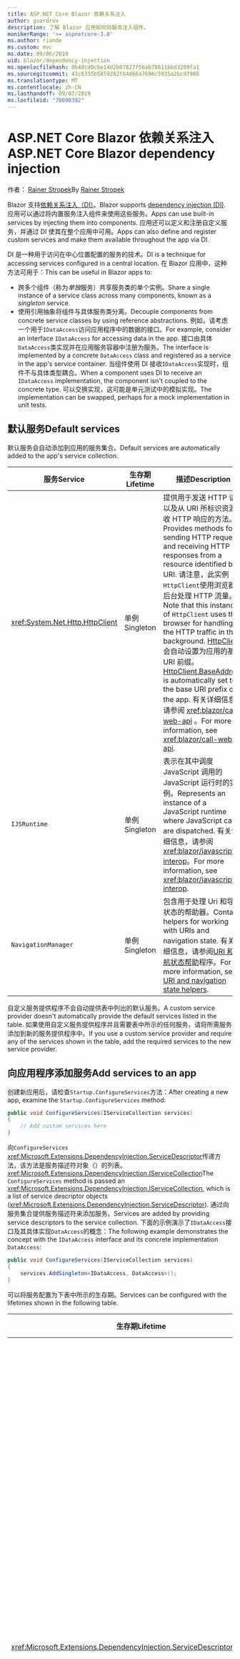 ```yaml
---
title: ASP.NET Core Blazor 依赖关系注入
author: guardrex
description: 了解 Blazor 应用如何将服务注入组件。
monikerRange: '>= aspnetcore-3.0'
ms.author: riande
ms.custom: mvc
ms.date: 09/06/2019
uid: blazor/dependency-injection
ms.openlocfilehash: 0b48cd0cbe14d2b07627f56ab78611bbd3209fa1
ms.sourcegitcommit: 43c6335b5859282f64d66a7696c5935a2bcdf966
ms.translationtype: MT
ms.contentlocale: zh-CN
ms.lasthandoff: 09/07/2019
ms.locfileid: "70800392"
---
```

# <a name="aspnet-core-blazor-dependency-injection"></a><span data-ttu-id="d3622-103">ASP.NET Core Blazor 依赖关系注入</span><span class="sxs-lookup"><span data-stu-id="d3622-103">ASP.NET Core Blazor dependency injection</span></span>

<span data-ttu-id="d3622-104">作者： [Rainer Stropek](https://www.timecockpit.com)</span><span class="sxs-lookup"><span data-stu-id="d3622-104">By [Rainer Stropek](https://www.timecockpit.com)</span></span>

<span data-ttu-id="d3622-105">Blazor 支持[依赖关系注入（DI）](xref:fundamentals/dependency-injection)。</span><span class="sxs-lookup"><span data-stu-id="d3622-105">Blazor supports [dependency injection (DI)](xref:fundamentals/dependency-injection).</span></span> <span data-ttu-id="d3622-106">应用可以通过将内置服务注入组件来使用这些服务。</span><span class="sxs-lookup"><span data-stu-id="d3622-106">Apps can use built-in services by injecting them into components.</span></span> <span data-ttu-id="d3622-107">应用还可以定义和注册自定义服务，并通过 DI 使其在整个应用中可用。</span><span class="sxs-lookup"><span data-stu-id="d3622-107">Apps can also define and register custom services and make them available throughout the app via DI.</span></span>

<span data-ttu-id="d3622-108">DI 是一种用于访问在中心位置配置的服务的技术。</span><span class="sxs-lookup"><span data-stu-id="d3622-108">DI is a technique for accessing services configured in a central location.</span></span> <span data-ttu-id="d3622-109">在 Blazor 应用中，这种方法可用于：</span><span class="sxs-lookup"><span data-stu-id="d3622-109">This can be useful in Blazor apps to:</span></span>

* <span data-ttu-id="d3622-110">跨多个组件（称为*单独*服务）共享服务类的单个实例。</span><span class="sxs-lookup"><span data-stu-id="d3622-110">Share a single instance of a service class across many components, known as a *singleton* service.</span></span>
* <span data-ttu-id="d3622-111">使用引用抽象将组件与具体服务类分离。</span><span class="sxs-lookup"><span data-stu-id="d3622-111">Decouple components from concrete service classes by using reference abstractions.</span></span> <span data-ttu-id="d3622-112">例如，请考虑一个用于`IDataAccess`访问应用程序中的数据的接口。</span><span class="sxs-lookup"><span data-stu-id="d3622-112">For example, consider an interface `IDataAccess` for accessing data in the app.</span></span> <span data-ttu-id="d3622-113">接口由具体`DataAccess`类实现并在应用服务容器中注册为服务。</span><span class="sxs-lookup"><span data-stu-id="d3622-113">The interface is implemented by a concrete `DataAccess` class and registered as a service in the app's service container.</span></span> <span data-ttu-id="d3622-114">当组件使用 DI 接收`IDataAccess`实现时，组件不与具体类型耦合。</span><span class="sxs-lookup"><span data-stu-id="d3622-114">When a component uses DI to receive an `IDataAccess` implementation, the component isn't coupled to the concrete type.</span></span> <span data-ttu-id="d3622-115">可以交换实现，这可能是单元测试中的模拟实现。</span><span class="sxs-lookup"><span data-stu-id="d3622-115">The implementation can be swapped, perhaps for a mock implementation in unit tests.</span></span>

## <a name="default-services"></a><span data-ttu-id="d3622-116">默认服务</span><span class="sxs-lookup"><span data-stu-id="d3622-116">Default services</span></span>

<span data-ttu-id="d3622-117">默认服务会自动添加到应用的服务集合。</span><span class="sxs-lookup"><span data-stu-id="d3622-117">Default services are automatically added to the app's service collection.</span></span>

| <span data-ttu-id="d3622-118">服务</span><span class="sxs-lookup"><span data-stu-id="d3622-118">Service</span></span> | <span data-ttu-id="d3622-119">生存期</span><span class="sxs-lookup"><span data-stu-id="d3622-119">Lifetime</span></span> | <span data-ttu-id="d3622-120">描述</span><span class="sxs-lookup"><span data-stu-id="d3622-120">Description</span></span> |
| ------- | -------- | ----------- |
| <xref:System.Net.Http.HttpClient> | <span data-ttu-id="d3622-121">单例</span><span class="sxs-lookup"><span data-stu-id="d3622-121">Singleton</span></span> | <span data-ttu-id="d3622-122">提供用于发送 HTTP 请求以及从 URI 所标识资源接收 HTTP 响应的方法。</span><span class="sxs-lookup"><span data-stu-id="d3622-122">Provides methods for sending HTTP requests and receiving HTTP responses from a resource identified by a URI.</span></span> <span data-ttu-id="d3622-123">请注意，此实例`HttpClient`使用浏览器在后台处理 HTTP 流量。</span><span class="sxs-lookup"><span data-stu-id="d3622-123">Note that this instance of `HttpClient` uses the browser for handling the HTTP traffic in the background.</span></span> <span data-ttu-id="d3622-124">[HttpClient](xref:System.Net.Http.HttpClient.BaseAddress)会自动设置为应用的基本 URI 前缀。</span><span class="sxs-lookup"><span data-stu-id="d3622-124">[HttpClient.BaseAddress](xref:System.Net.Http.HttpClient.BaseAddress) is automatically set to the base URI prefix of the app.</span></span> <span data-ttu-id="d3622-125">有关详细信息，请参阅 <xref:blazor/call-web-api> 。</span><span class="sxs-lookup"><span data-stu-id="d3622-125">For more information, see <xref:blazor/call-web-api>.</span></span> |
| `IJSRuntime` | <span data-ttu-id="d3622-126">单例</span><span class="sxs-lookup"><span data-stu-id="d3622-126">Singleton</span></span> | <span data-ttu-id="d3622-127">表示在其中调度 JavaScript 调用的 JavaScript 运行时的实例。</span><span class="sxs-lookup"><span data-stu-id="d3622-127">Represents an instance of a JavaScript runtime where JavaScript calls are dispatched.</span></span> <span data-ttu-id="d3622-128">有关详细信息，请参阅 <xref:blazor/javascript-interop>。</span><span class="sxs-lookup"><span data-stu-id="d3622-128">For more information, see <xref:blazor/javascript-interop>.</span></span> |
| `NavigationManager` | <span data-ttu-id="d3622-129">单例</span><span class="sxs-lookup"><span data-stu-id="d3622-129">Singleton</span></span> | <span data-ttu-id="d3622-130">包含用于处理 Uri 和导航状态的帮助器。</span><span class="sxs-lookup"><span data-stu-id="d3622-130">Contains helpers for working with URIs and navigation state.</span></span> <span data-ttu-id="d3622-131">有关详细信息，请参阅[URI 和导航状态帮助](xref:blazor/routing#uri-and-navigation-state-helpers)程序。</span><span class="sxs-lookup"><span data-stu-id="d3622-131">For more information, see [URI and navigation state helpers](xref:blazor/routing#uri-and-navigation-state-helpers).</span></span> |

<span data-ttu-id="d3622-132">自定义服务提供程序不会自动提供表中列出的默认服务。</span><span class="sxs-lookup"><span data-stu-id="d3622-132">A custom service provider doesn't automatically provide the default services listed in the table.</span></span> <span data-ttu-id="d3622-133">如果使用自定义服务提供程序并且需要表中所示的任何服务，请将所需服务添加到新的服务提供程序中。</span><span class="sxs-lookup"><span data-stu-id="d3622-133">If you use a custom service provider and require any of the services shown in the table, add the required services to the new service provider.</span></span>

## <a name="add-services-to-an-app"></a><span data-ttu-id="d3622-134">向应用程序添加服务</span><span class="sxs-lookup"><span data-stu-id="d3622-134">Add services to an app</span></span>

<span data-ttu-id="d3622-135">创建新应用后，请检查`Startup.ConfigureServices`方法：</span><span class="sxs-lookup"><span data-stu-id="d3622-135">After creating a new app, examine the `Startup.ConfigureServices` method:</span></span>

```csharp
public void ConfigureServices(IServiceCollection services)
{
    // Add custom services here
}
```

<span data-ttu-id="d3622-136">向`ConfigureServices` <xref:Microsoft.Extensions.DependencyInjection.ServiceDescriptor>传递方法，该方法是服务描述符对象（）的列表。 <xref:Microsoft.Extensions.DependencyInjection.IServiceCollection></span><span class="sxs-lookup"><span data-stu-id="d3622-136">The `ConfigureServices` method is passed an <xref:Microsoft.Extensions.DependencyInjection.IServiceCollection>, which is a list of service descriptor objects (<xref:Microsoft.Extensions.DependencyInjection.ServiceDescriptor>).</span></span> <span data-ttu-id="d3622-137">通过向服务集合提供服务描述符来添加服务。</span><span class="sxs-lookup"><span data-stu-id="d3622-137">Services are added by providing service descriptors to the service collection.</span></span> <span data-ttu-id="d3622-138">下面的示例演示了`IDataAccess`接口及其具体实现`DataAccess`的概念：</span><span class="sxs-lookup"><span data-stu-id="d3622-138">The following example demonstrates the concept with the `IDataAccess` interface and its concrete implementation `DataAccess`:</span></span>

```csharp
public void ConfigureServices(IServiceCollection services)
{
    services.AddSingleton<IDataAccess, DataAccess>();
}
```

<span data-ttu-id="d3622-139">可以将服务配置为下表中所示的生存期。</span><span class="sxs-lookup"><span data-stu-id="d3622-139">Services can be configured with the lifetimes shown in the following table.</span></span>

| <span data-ttu-id="d3622-140">生存期</span><span class="sxs-lookup"><span data-stu-id="d3622-140">Lifetime</span></span> | <span data-ttu-id="d3622-141">描述</span><span class="sxs-lookup"><span data-stu-id="d3622-141">Description</span></span> |
| -------- | ----------- |
| <xref:Microsoft.Extensions.DependencyInjection.ServiceDescriptor.Scoped*> | <span data-ttu-id="d3622-142">Blazor WebAssembly apps 目前没有 DI 作用域的概念。</span><span class="sxs-lookup"><span data-stu-id="d3622-142">Blazor WebAssembly apps don't currently have a concept of DI scopes.</span></span> <span data-ttu-id="d3622-143">`Scoped`注册的服务的行为`Singleton`类似于服务。</span><span class="sxs-lookup"><span data-stu-id="d3622-143">`Scoped`-registered services behave like `Singleton` services.</span></span> <span data-ttu-id="d3622-144">但是，服务器端承载模型支持`Scoped`生存期。</span><span class="sxs-lookup"><span data-stu-id="d3622-144">However, the server-side hosting model supports the `Scoped` lifetime.</span></span> <span data-ttu-id="d3622-145">在 Blazor 服务器应用中，作用域内服务注册的范围为*连接*。</span><span class="sxs-lookup"><span data-stu-id="d3622-145">In Blazor Server apps, a scoped service registration is scoped to the *connection*.</span></span> <span data-ttu-id="d3622-146">出于此原因，使用作用域内服务的目的是应该作用于当前用户的服务，即使当前目的是在浏览器中运行客户端。</span><span class="sxs-lookup"><span data-stu-id="d3622-146">For this reason, using scoped services is preferred for services that should be scoped to the current user, even if the current intent is to run client-side in the browser.</span></span> |
| <xref:Microsoft.Extensions.DependencyInjection.ServiceDescriptor.Singleton*> | <span data-ttu-id="d3622-147">DI 创建服务的*单个实例*。</span><span class="sxs-lookup"><span data-stu-id="d3622-147">DI creates a *single instance* of the service.</span></span> <span data-ttu-id="d3622-148">所有需要服务的`Singleton`组件都接收相同服务的实例。</span><span class="sxs-lookup"><span data-stu-id="d3622-148">All components requiring a `Singleton` service receive an instance of the same service.</span></span> |
| <xref:Microsoft.Extensions.DependencyInjection.ServiceDescriptor.Transient*> | <span data-ttu-id="d3622-149">每当组件从服务容器获取`Transient`服务的实例时，它都会接收服务的*新实例*。</span><span class="sxs-lookup"><span data-stu-id="d3622-149">Whenever a component obtains an instance of a `Transient` service from the service container, it receives a *new instance* of the service.</span></span> |

<span data-ttu-id="d3622-150">DI 系统基于 ASP.NET Core 中的 DI 系统。</span><span class="sxs-lookup"><span data-stu-id="d3622-150">The DI system is based on the DI system in ASP.NET Core.</span></span> <span data-ttu-id="d3622-151">有关详细信息，请参阅 <xref:fundamentals/dependency-injection> 。</span><span class="sxs-lookup"><span data-stu-id="d3622-151">For more information, see <xref:fundamentals/dependency-injection>.</span></span>

## <a name="request-a-service-in-a-component"></a><span data-ttu-id="d3622-152">在组件中请求服务</span><span class="sxs-lookup"><span data-stu-id="d3622-152">Request a service in a component</span></span>

<span data-ttu-id="d3622-153">将服务添加到服务集合后，使用[ \@注入](xref:mvc/views/razor#inject)Razor 指令将服务注入到组件。</span><span class="sxs-lookup"><span data-stu-id="d3622-153">After services are added to the service collection, inject the services into the components using the [\@inject](xref:mvc/views/razor#inject) Razor directive.</span></span> <span data-ttu-id="d3622-154">`@inject`具有两个参数：</span><span class="sxs-lookup"><span data-stu-id="d3622-154">`@inject` has two parameters:</span></span>

* <span data-ttu-id="d3622-155">键入&ndash;要注入的服务的类型。</span><span class="sxs-lookup"><span data-stu-id="d3622-155">Type &ndash; The type of the service to inject.</span></span>
* <span data-ttu-id="d3622-156">属性&ndash;接收注入的应用服务的属性的名称。</span><span class="sxs-lookup"><span data-stu-id="d3622-156">Property &ndash; The name of the property receiving the injected app service.</span></span> <span data-ttu-id="d3622-157">属性不需要手动创建。</span><span class="sxs-lookup"><span data-stu-id="d3622-157">The property doesn't require manual creation.</span></span> <span data-ttu-id="d3622-158">编译器将创建属性。</span><span class="sxs-lookup"><span data-stu-id="d3622-158">The compiler creates the property.</span></span>

<span data-ttu-id="d3622-159">有关详细信息，请参阅 <xref:mvc/views/dependency-injection> 。</span><span class="sxs-lookup"><span data-stu-id="d3622-159">For more information, see <xref:mvc/views/dependency-injection>.</span></span>

<span data-ttu-id="d3622-160">使用多`@inject`个语句注入不同的服务。</span><span class="sxs-lookup"><span data-stu-id="d3622-160">Use multiple `@inject` statements to inject different services.</span></span>

<span data-ttu-id="d3622-161">下面的示例说明如何使用 `@inject`。</span><span class="sxs-lookup"><span data-stu-id="d3622-161">The following example shows how to use `@inject`.</span></span> <span data-ttu-id="d3622-162">服务实现`Services.IDataAccess`被注入到组件的属性`DataRepository`中。</span><span class="sxs-lookup"><span data-stu-id="d3622-162">The service implementing `Services.IDataAccess` is injected into the component's property `DataRepository`.</span></span> <span data-ttu-id="d3622-163">请注意代码如何只使用`IDataAccess`抽象：</span><span class="sxs-lookup"><span data-stu-id="d3622-163">Note how the code is only using the `IDataAccess` abstraction:</span></span>

[!code-cshtml[](dependency-injection/samples_snapshot/3.x/CustomerList.razor?highlight=2-3,23)]

<span data-ttu-id="d3622-164">在内部，生成的属性`DataRepository`（） `InjectAttribute`用特性修饰。</span><span class="sxs-lookup"><span data-stu-id="d3622-164">Internally, the generated property (`DataRepository`) is decorated with the `InjectAttribute` attribute.</span></span> <span data-ttu-id="d3622-165">通常不会直接使用此属性。</span><span class="sxs-lookup"><span data-stu-id="d3622-165">Typically, this attribute isn't used directly.</span></span> <span data-ttu-id="d3622-166">如果基类对于组件是必需的，并且插入的属性也是基类所必需的，请手动添加`InjectAttribute`：</span><span class="sxs-lookup"><span data-stu-id="d3622-166">If a base class is required for components and injected properties are also required for the base class, manually add the `InjectAttribute`:</span></span>

```csharp
public class ComponentBase : IComponent
{
    // DI works even if using the InjectAttribute in a component's base class.
    [Inject]
    protected IDataAccess DataRepository { get; set; }
    ...
}
```

<span data-ttu-id="d3622-167">在从基类派生的组件中，指令`@inject`不是必需的。</span><span class="sxs-lookup"><span data-stu-id="d3622-167">In components derived from the base class, the `@inject` directive isn't required.</span></span> <span data-ttu-id="d3622-168">`InjectAttribute`基类的可满足以下要求：</span><span class="sxs-lookup"><span data-stu-id="d3622-168">The `InjectAttribute` of the base class is sufficient:</span></span>

```cshtml
@page "/demo"
@inherits ComponentBase

<h1>Demo Component</h1>
```

## <a name="use-di-in-services"></a><span data-ttu-id="d3622-169">在服务中使用 DI</span><span class="sxs-lookup"><span data-stu-id="d3622-169">Use DI in services</span></span>

<span data-ttu-id="d3622-170">复杂服务可能需要其他服务。</span><span class="sxs-lookup"><span data-stu-id="d3622-170">Complex services might require additional services.</span></span> <span data-ttu-id="d3622-171">在前面的示例中`DataAccess` ，可能`HttpClient`需要默认服务。</span><span class="sxs-lookup"><span data-stu-id="d3622-171">In the prior example, `DataAccess` might require the `HttpClient` default service.</span></span> <span data-ttu-id="d3622-172">`@inject`（或`InjectAttribute`）不可用于服务。</span><span class="sxs-lookup"><span data-stu-id="d3622-172">`@inject` (or the `InjectAttribute`) isn't available for use in services.</span></span> <span data-ttu-id="d3622-173">必须改为使用*构造函数注入*。</span><span class="sxs-lookup"><span data-stu-id="d3622-173">*Constructor injection* must be used instead.</span></span> <span data-ttu-id="d3622-174">通过将参数添加到服务的构造函数中，添加了所需的服务。</span><span class="sxs-lookup"><span data-stu-id="d3622-174">Required services are added by adding parameters to the service's constructor.</span></span> <span data-ttu-id="d3622-175">当 DI 创建服务时，它将在构造函数中识别它所需要的服务，并相应地提供这些服务。</span><span class="sxs-lookup"><span data-stu-id="d3622-175">When DI creates the service, it recognizes the services it requires in the constructor and provides them accordingly.</span></span>

```csharp
public class DataAccess : IDataAccess
{
    // The constructor receives an HttpClient via dependency
    // injection. HttpClient is a default service.
    public DataAccess(HttpClient client)
    {
        ...
    }
}
```

<span data-ttu-id="d3622-176">构造函数注入的先决条件：</span><span class="sxs-lookup"><span data-stu-id="d3622-176">Prerequisites for constructor injection:</span></span>

* <span data-ttu-id="d3622-177">一个构造函数必须存在，其参数可以全部通过 DI 完成。</span><span class="sxs-lookup"><span data-stu-id="d3622-177">One constructor must exist whose arguments can all be fulfilled by DI.</span></span> <span data-ttu-id="d3622-178">如果指定默认值，则不允许使用 DI 未涵盖的其他参数。</span><span class="sxs-lookup"><span data-stu-id="d3622-178">Additional parameters not covered by DI are allowed if they specify default values.</span></span>
* <span data-ttu-id="d3622-179">适用的构造函数必须是*公共*的。</span><span class="sxs-lookup"><span data-stu-id="d3622-179">The applicable constructor must be *public*.</span></span>
* <span data-ttu-id="d3622-180">必须存在一个适用的构造函数。</span><span class="sxs-lookup"><span data-stu-id="d3622-180">One applicable constructor must exist.</span></span> <span data-ttu-id="d3622-181">如果出现多义性，DI 会引发异常。</span><span class="sxs-lookup"><span data-stu-id="d3622-181">In case of an ambiguity, DI throws an exception.</span></span>

## <a name="utility-base-component-classes-to-manage-a-di-scope"></a><span data-ttu-id="d3622-182">用于管理 DI 作用域的实用工具基组件类</span><span class="sxs-lookup"><span data-stu-id="d3622-182">Utility base component classes to manage a DI scope</span></span>

<span data-ttu-id="d3622-183">在 ASP.NET Core 应用中，作用域内服务通常作用于当前请求。</span><span class="sxs-lookup"><span data-stu-id="d3622-183">In ASP.NET Core apps, scoped services are typically scoped to the current request.</span></span> <span data-ttu-id="d3622-184">请求完成后，DI 系统将释放任何作用域内或暂时性的服务。</span><span class="sxs-lookup"><span data-stu-id="d3622-184">After the request completes, any scoped or transient services are disposed by the DI system.</span></span> <span data-ttu-id="d3622-185">在 Blazor 服务器应用中，请求范围将在客户端连接期间持续，这可能会导致暂时性和作用域内服务的运行时间比预期要长得多。</span><span class="sxs-lookup"><span data-stu-id="d3622-185">In Blazor Server apps, the request scope lasts for the duration of the client connection, which can result in transient and scoped services living much longer than expected.</span></span>

<span data-ttu-id="d3622-186">若要将服务的作用域限定为组件的生存期， `OwningComponentBase`可以`OwningComponentBase<TService>`使用和基类。</span><span class="sxs-lookup"><span data-stu-id="d3622-186">To scope services to the lifetime of a component, can use the `OwningComponentBase` and `OwningComponentBase<TService>` base classes.</span></span> <span data-ttu-id="d3622-187">这些基类公开了`ScopedServices`类型`IServiceProvider`为的属性，该属性可解析范围限制在组件生存期内的服务。</span><span class="sxs-lookup"><span data-stu-id="d3622-187">These base classes expose a `ScopedServices` property of type `IServiceProvider` that resolve services that are scoped to the lifetime of the component.</span></span> <span data-ttu-id="d3622-188">若要创作从 Razor 中的基类继承的组件，请使用`@inherits`指令。</span><span class="sxs-lookup"><span data-stu-id="d3622-188">To author a component that inherits from a base class in Razor, use the `@inherits` directive.</span></span>

```cshtml
@page "/users"
@attribute [Authorize]
@inherits OwningComponentBase<Data.ApplicationDbContext>

<h1>Users (@Service.Users.Count())</h1>
<ul>
    @foreach (var user in Service.Users)
    {
        <li>@user.UserName</li>
    }
</ul>
```

> [!NOTE]
> <span data-ttu-id="d3622-189">使用`@inject`或注入到组件中的`InjectAttribute`服务不会在组件的作用域中创建，并绑定到请求范围。</span><span class="sxs-lookup"><span data-stu-id="d3622-189">Services injected into the component using `@inject` or the `InjectAttribute` aren't created in the component's scope and are tied to the request scope.</span></span>

## <a name="additional-resources"></a><span data-ttu-id="d3622-190">其他资源</span><span class="sxs-lookup"><span data-stu-id="d3622-190">Additional resources</span></span>

* <xref:fundamentals/dependency-injection>
* <xref:mvc/views/dependency-injection>
